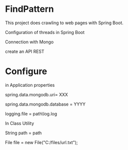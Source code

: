 # FindPattern
This project does crawling to web pages with Spring Boot. 

Configuration of threads in Spring Boot 

Connection with Mongo 

create an API REST

# Configure 
in Application properties 

spring.data.mongodb.uri= XXX

spring.data.mongodb.database = YYYY

logging.file = path\log.log

In Class Utility

String path = path 

File file = new File("C:/files/url.txt");



